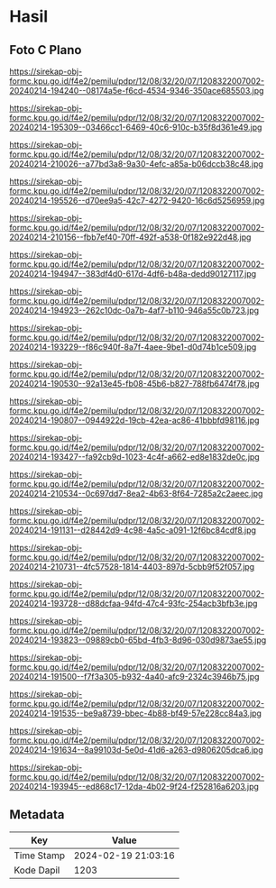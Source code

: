 # Hasil

## Foto C Plano

https://sirekap-obj-formc.kpu.go.id/f4e2/pemilu/pdpr/12/08/32/20/07/1208322007002-20240214-194240--08174a5e-f6cd-4534-9346-350ace685503.jpg

https://sirekap-obj-formc.kpu.go.id/f4e2/pemilu/pdpr/12/08/32/20/07/1208322007002-20240214-195309--03466cc1-6469-40c6-910c-b35f8d361e49.jpg

https://sirekap-obj-formc.kpu.go.id/f4e2/pemilu/pdpr/12/08/32/20/07/1208322007002-20240214-210026--a77bd3a8-9a30-4efc-a85a-b06dccb38c48.jpg

https://sirekap-obj-formc.kpu.go.id/f4e2/pemilu/pdpr/12/08/32/20/07/1208322007002-20240214-195526--d70ee9a5-42c7-4272-9420-16c6d5256959.jpg

https://sirekap-obj-formc.kpu.go.id/f4e2/pemilu/pdpr/12/08/32/20/07/1208322007002-20240214-210156--fbb7ef40-70ff-492f-a538-0f182e922d48.jpg

https://sirekap-obj-formc.kpu.go.id/f4e2/pemilu/pdpr/12/08/32/20/07/1208322007002-20240214-194947--383df4d0-617d-4df6-b48a-dedd90127117.jpg

https://sirekap-obj-formc.kpu.go.id/f4e2/pemilu/pdpr/12/08/32/20/07/1208322007002-20240214-194923--262c10dc-0a7b-4af7-b110-946a55c0b723.jpg

https://sirekap-obj-formc.kpu.go.id/f4e2/pemilu/pdpr/12/08/32/20/07/1208322007002-20240214-193229--f86c940f-8a7f-4aee-9be1-d0d74b1ce509.jpg

https://sirekap-obj-formc.kpu.go.id/f4e2/pemilu/pdpr/12/08/32/20/07/1208322007002-20240214-190530--92a13e45-fb08-45b6-b827-788fb6474f78.jpg

https://sirekap-obj-formc.kpu.go.id/f4e2/pemilu/pdpr/12/08/32/20/07/1208322007002-20240214-190807--0944922d-19cb-42ea-ac86-41bbbfd98116.jpg

https://sirekap-obj-formc.kpu.go.id/f4e2/pemilu/pdpr/12/08/32/20/07/1208322007002-20240214-193427--fa92cb9d-1023-4c4f-a662-ed8e1832de0c.jpg

https://sirekap-obj-formc.kpu.go.id/f4e2/pemilu/pdpr/12/08/32/20/07/1208322007002-20240214-210534--0c697dd7-8ea2-4b63-8f64-7285a2c2aeec.jpg

https://sirekap-obj-formc.kpu.go.id/f4e2/pemilu/pdpr/12/08/32/20/07/1208322007002-20240214-191131--d28442d9-4c98-4a5c-a091-12f6bc84cdf8.jpg

https://sirekap-obj-formc.kpu.go.id/f4e2/pemilu/pdpr/12/08/32/20/07/1208322007002-20240214-210731--4fc57528-1814-4403-897d-5cbb9f52f057.jpg

https://sirekap-obj-formc.kpu.go.id/f4e2/pemilu/pdpr/12/08/32/20/07/1208322007002-20240214-193728--d88dcfaa-94fd-47c4-93fc-254acb3bfb3e.jpg

https://sirekap-obj-formc.kpu.go.id/f4e2/pemilu/pdpr/12/08/32/20/07/1208322007002-20240214-193823--09889cb0-65bd-4fb3-8d96-030d9873ae55.jpg

https://sirekap-obj-formc.kpu.go.id/f4e2/pemilu/pdpr/12/08/32/20/07/1208322007002-20240214-191500--f7f3a305-b932-4a40-afc9-2324c3946b75.jpg

https://sirekap-obj-formc.kpu.go.id/f4e2/pemilu/pdpr/12/08/32/20/07/1208322007002-20240214-191535--be9a8739-bbec-4b88-bf49-57e228cc84a3.jpg

https://sirekap-obj-formc.kpu.go.id/f4e2/pemilu/pdpr/12/08/32/20/07/1208322007002-20240214-191634--8a99103d-5e0d-41d6-a263-d9806205dca6.jpg

https://sirekap-obj-formc.kpu.go.id/f4e2/pemilu/pdpr/12/08/32/20/07/1208322007002-20240214-193945--ed868c17-12da-4b02-9f24-f252816a6203.jpg


## Metadata

| Key        | Value               |
| ---------- | ------------------- |
| Time Stamp | 2024-02-19 21:03:16 |
| Kode Dapil | 1203                |



